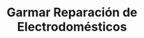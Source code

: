 ---
title: "Garmar Reparación de Electrodomésticos"
url: /xirivella/garmar-reparacion-de-electrodomesticos/
shop: aparato
---